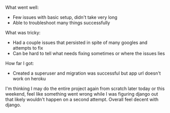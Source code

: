 What went well:
- Few issues with basic setup, didn't take very long
- Able to troubleshoot many things successfully

What was tricky:
- Had a couple issues that persisted in spite of many googles and attempts to fix
- Can be hard to tell what needs fixing sometimes or where the issues lies

How far I got:
- Created a superuser and migration was successful but app url doesn't work on heroku

I'm thinking I may do the entire project again from scratch later today or this weekend, feel like something went wrong while I was figuring django out that likely wouldn't happen on a second attempt. Overall feel decent with django.